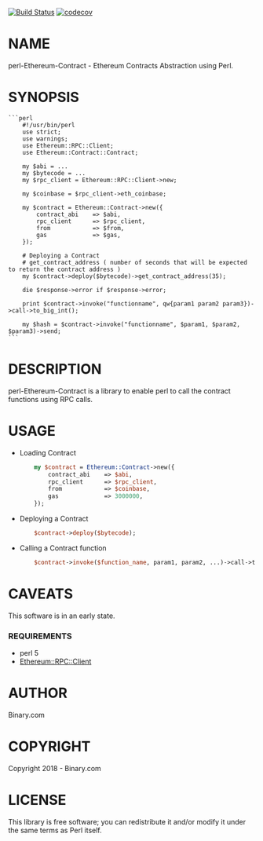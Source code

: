 [![Build Status](https://travis-ci.org/binary-com/perl-Ethereum-Contract.svg?branch=master)](https://travis-ci.org/binary-com/perl-Ethereum-Contract)
[![codecov](https://codecov.io/gh/binary-com/perl-Ethereum-Contract/branch/master/graph/badge.svg)](https://codecov.io/gh/binary-com/perl-Ethereum-Contract)

# NAME

perl-Ethereum-Contract - Ethereum Contracts Abstraction using Perl.

# SYNOPSIS

    ```perl
        #!/usr/bin/perl
        use strict;
        use warnings;
        use Ethereum::RPC::Client;
        use Ethereum::Contract::Contract;
        
        my $abi = ...
        my $bytecode = ...
        my $rpc_client = Ethereum::RPC::Client->new;
        
        my $coinbase = $rpc_client->eth_coinbase;
        
        my $contract = Ethereum::Contract->new({
            contract_abi    => $abi,
            rpc_client      => $rpc_client,
            from            => $from,
            gas             => $gas,
        });
            
        # Deploying a Contract
        # get_contract_address ( number of seconds that will be expected to return the contract address )
        my $contract->deploy($bytecode)->get_contract_address(35);
        
        die $response->error if $response->error;
        
        print $contract->invoke("functionname", qw{param1 param2 param3})->call->to_big_int();
        
        my $hash = $contract->invoke("functionname", $param1, $param2, $param3)->send;
    ```

# DESCRIPTION

perl-Ethereum-Contract is a library to enable perl to call the contract functions using RPC calls.

# USAGE

- Loading Contract

    ```perl
        my $contract = Ethereum::Contract->new({
            contract_abi    => $abi,
            rpc_client      => $rpc_client,
            from            => $coinbase,
            gas             => 3000000,
        });
    ```
    
- Deploying a Contract

    ```perl
        $contract->deploy($bytecode);
    ```
    
- Calling a Contract function

    ```perl
        $contract->invoke($function_name, param1, param2, ...)->call->to_big_int;
    ```

# CAVEATS

This software is in an early state.

### REQUIREMENTS
* perl 5
* [Ethereum::RPC::Client](https://github.com/binary-com/perl-Ethereum-RPC-Client)

# AUTHOR

Binary.com

# COPYRIGHT

Copyright 2018 - Binary.com

# LICENSE

This library is free software; you can redistribute it and/or modify
it under the same terms as Perl itself.